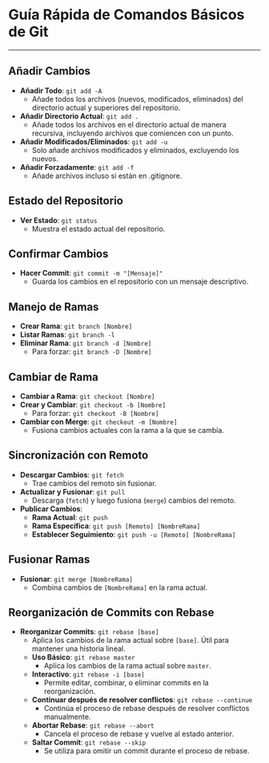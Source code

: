 # Guía Rápida de Comandos Básicos de Git

---

## Añadir Cambios

- **Añadir Todo**: `git add -A`
    - Añade todos los archivos (nuevos, modificados, eliminados) del directorio actual y superiores del repositorio.
- **Añadir Directorio Actual**: `git add .`
    - Añade todos los archivos en el directorio actual de manera recursiva, incluyendo archivos que comiencen con un punto.
- **Añadir Modificados/Eliminados**: `git add -u`
    - Solo añade archivos modificados y eliminados, excluyendo los nuevos.
- **Añadir Forzadamente**: `git add -f`
    - Añade archivos incluso si están en .gitignore.

## Estado del Repositorio

- **Ver Estado**: `git status`
    - Muestra el estado actual del repositorio.

## Confirmar Cambios

- **Hacer Commit**: `git commit -m "[Mensaje]"`
    - Guarda los cambios en el repositorio con un mensaje descriptivo.

## Manejo de Ramas

- **Crear Rama**: `git branch [Nombre]`
- **Listar Ramas**: `git branch -l`
- **Eliminar Rama**: `git branch -d [Nombre]`
    - Para forzar: `git branch -D [Nombre]`

## Cambiar de Rama

- **Cambiar a Rama**: `git checkout [Nombre]`
- **Crear y Cambiar**: `git checkout -b [Nombre]`
    - Para forzar: `git checkout -B [Nombre]`
- **Cambiar con Merge**: `git checkout -m [Nombre]`
    - Fusiona cambios actuales con la rama a la que se cambia.

## Sincronización con Remoto

- **Descargar Cambios**: `git fetch`
    - Trae cambios del remoto sin fusionar.
- **Actualizar y Fusionar**: `git pull`
    - Descarga (`fetch`) y luego fusiona (`merge`) cambios del remoto.
- **Publicar Cambios**:
    - **Rama Actual**: `git push`
    - **Rama Específica**: `git push [Remoto] [NombreRama]`
    - **Establecer Seguimiento**: `git push -u [Remoto] [NombreRama]`

## Fusionar Ramas

- **Fusionar**: `git merge [NombreRama]`
    - Combina cambios de `[NombreRama]` en la rama actual.

## Reorganización de Commits con Rebase

- **Reorganizar Commits**: `git rebase [base]`
    - Aplica los cambios de la rama actual sobre `[base]`. Útil para mantener una historia lineal.
    - **Uso Básico**: `git rebase master`
        - Aplica los cambios de la rama actual sobre `master`.
    - **Interactivo**: `git rebase -i [base]`
        - Permite editar, combinar, o eliminar commits en la reorganización.
    - **Continuar después de resolver conflictos**: `git rebase --continue`
        - Continúa el proceso de rebase después de resolver conflictos manualmente.
    - **Abortar Rebase**: `git rebase --abort`
        - Cancela el proceso de rebase y vuelve al estado anterior.
    - **Saltar Commit**: `git rebase --skip`
        - Se utiliza para omitir un commit durante el proceso de rebase.